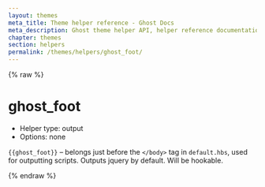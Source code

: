 ```yaml
---
layout: themes
meta_title: Theme helper reference - Ghost Docs
meta_description: Ghost theme helper API, helper reference documentation
chapter: themes
section: helpers
permalink: /themes/helpers/ghost_foot/
---
```


{% raw %}

# ghost_foot

*   Helper type: output
*   Options: none

`{{ghost_foot}}` – belongs just before the `</body>` tag in <code class="path">default.hbs</code>, used for outputting scripts. Outputs jquery by default. Will be hookable.


{% endraw %}